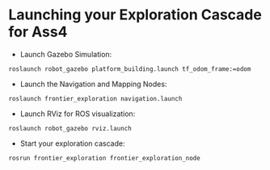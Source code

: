 # Launching your Exploration Cascade for Ass4

- Launch Gazebo Simulation:

`roslaunch robot_gazebo platform_building.launch tf_odom_frame:=odom`

- Launch the Navigation and Mapping Nodes:

`roslaunch frontier_exploration navigation.launch`

- Launch RViz for ROS visualization:

`roslaunch robot_gazebo rviz.launch`

- Start your exploration cascade:

`rosrun frontier_exploration frontier_exploration_node`

